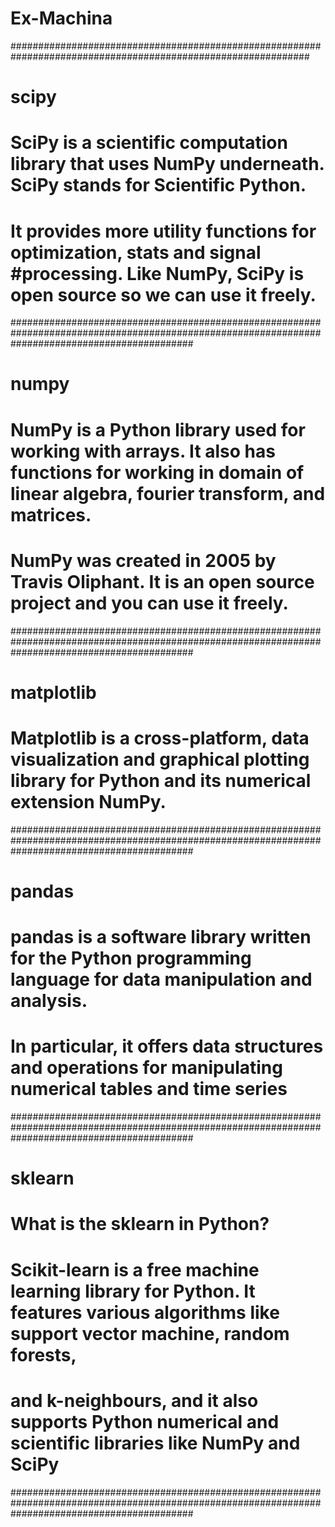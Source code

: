 # Ex-Machina

##############################################################################################################
# scipy
# SciPy is a scientific computation library that uses NumPy underneath. SciPy stands for Scientific Python.
# It provides more utility functions for optimization, stats and signal #processing. Like NumPy, SciPy is open source so we can use it freely.
#################################################################################################################################################
# numpy
# NumPy is a Python library used for working with arrays. It also has functions for working in domain of linear algebra, fourier transform, and matrices. 
# NumPy was created in 2005 by Travis Oliphant. It is an open source project and you can use it freely.
#################################################################################################################################################
# matplotlib
# Matplotlib is a cross-platform, data visualization and graphical plotting library for Python and its numerical extension NumPy.
#################################################################################################################################################
# pandas
# pandas is a software library written for the Python programming language for data manipulation and analysis. 
# In particular, it offers data structures and operations for manipulating numerical tables and time series
#################################################################################################################################################
# sklearn
# What is the sklearn in Python?
# Scikit-learn is a free machine learning library for Python. It features various algorithms like support vector machine, random forests, 
# and k-neighbours, and it also supports Python numerical and scientific libraries like NumPy and SciPy 
#################################################################################################################################################
